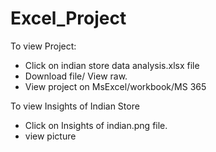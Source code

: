# Excel_Project
To view Project:
 * Click on indian store data analysis.xlsx file
 * Download file/ View raw.
 * View project on MsExcel/workbook/MS 365

To view Insights of Indian Store 
 * Click on Insights of indian.png file.
 * view picture

